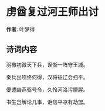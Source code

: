 # 虏酋复过河王师出讨

**作者**: 叶梦得

## 诗词内容

羽檄初徴天下兵，误惭一阵守王城。

秦兵出项终何得，汉将征辽会扫平。

便遣幽燕驱号令，久怜河洛污膻腥。

书生岂解论几事，讵信平凉有劫盟。

